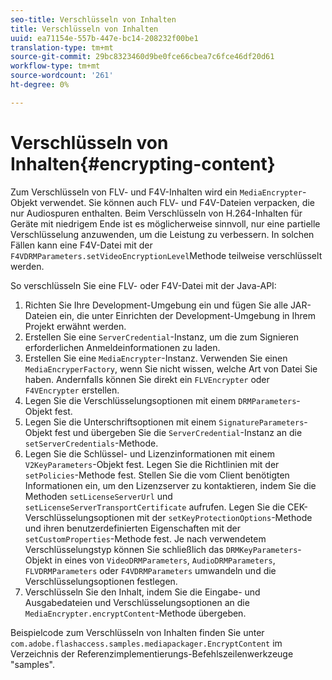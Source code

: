 ```yaml
---
seo-title: Verschlüsseln von Inhalten
title: Verschlüsseln von Inhalten
uuid: ea71154e-557b-447e-bc14-208232f00be1
translation-type: tm+mt
source-git-commit: 29bc8323460d9be0fce66cbea7c6fce46df20d61
workflow-type: tm+mt
source-wordcount: '261'
ht-degree: 0%

---
```



# Verschlüsseln von Inhalten{#encrypting-content}

Zum Verschlüsseln von FLV- und F4V-Inhalten wird ein `MediaEncrypter`-Objekt verwendet. Sie können auch FLV- und F4V-Dateien verpacken, die nur Audiospuren enthalten. Beim Verschlüsseln von H.264-Inhalten für Geräte mit niedrigem Ende ist es möglicherweise sinnvoll, nur eine partielle Verschlüsselung anzuwenden, um die Leistung zu verbessern. In solchen Fällen kann eine F4V-Datei mit der `F4VDRMParameters.setVideoEncryptionLevel`Methode teilweise verschlüsselt werden.

So verschlüsseln Sie eine FLV- oder F4V-Datei mit der Java-API:

1. Richten Sie Ihre Development-Umgebung ein und fügen Sie alle JAR-Dateien ein, die unter Einrichten der Development-Umgebung in Ihrem Projekt erwähnt werden.
1. Erstellen Sie eine `ServerCredential`-Instanz, um die zum Signieren erforderlichen Anmeldeinformationen zu laden.
1. Erstellen Sie eine `MediaEncrypter`-Instanz. Verwenden Sie einen `MediaEncryperFactory`, wenn Sie nicht wissen, welche Art von Datei Sie haben. Andernfalls können Sie direkt ein `FLVEncrypter` oder `F4VEncrypter` erstellen.
1. Legen Sie die Verschlüsselungsoptionen mit einem `DRMParameters`-Objekt fest.
1. Legen Sie die Unterschriftsoptionen mit einem `SignatureParameters`-Objekt fest und übergeben Sie die `ServerCredential`-Instanz an die `setServerCredentials`-Methode.
1. Legen Sie die Schlüssel- und Lizenzinformationen mit einem `V2KeyParameters`-Objekt fest. Legen Sie die Richtlinien mit der `setPolicies`-Methode fest. Stellen Sie die vom Client benötigten Informationen ein, um den Lizenzserver zu kontaktieren, indem Sie die Methoden `setLicenseServerUrl` und `setLicenseServerTransportCertificate` aufrufen. Legen Sie die CEK-Verschlüsselungsoptionen mit der `setKeyProtectionOptions`-Methode und ihren benutzerdefinierten Eigenschaften mit der `setCustomProperties`-Methode fest. Je nach verwendetem Verschlüsselungstyp können Sie schließlich das `DRMKeyParameters`-Objekt in eines von `VideoDRMParameters`, `AudioDRMParameters`, `FLVDRMParameters` oder `F4VDRMParameters` umwandeln und die Verschlüsselungsoptionen festlegen.
1. Verschlüsseln Sie den Inhalt, indem Sie die Eingabe- und Ausgabedateien und Verschlüsselungsoptionen an die `MediaEncrypter.encryptContent`-Methode übergeben.

Beispielcode zum Verschlüsseln von Inhalten finden Sie unter `com.adobe.flashaccess.samples.mediapackager.EncryptContent` im Verzeichnis der Referenzimplementierungs-Befehlszeilenwerkzeuge &quot;samples&quot;.

